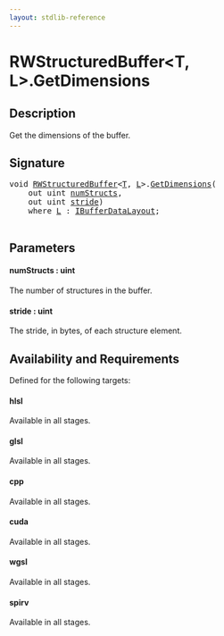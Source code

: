```yaml
---
layout: stdlib-reference
---
```


# RWStructuredBuffer\<T, L\>\.GetDimensions

## Description

Get the dimensions of the buffer.



## Signature 

<pre>
<span class="code_keyword">void</span> <a href="index.html" class="code_type">RWStructuredBuffer</a>&lt;<a href="index.html#typeparam-T" class="code_type">T</a>, <a href="index.html#typeparam-L" class="code_type">L</a>&gt;.<a href="getdimensions-03.html">GetDimensions</a>(
    <span class="code_keyword">out</span> <span class="code_keyword">uint</span> <a href="getdimensions-03.html#decl-numStructs" class="code_param">numStructs</a>,
    <span class="code_keyword">out</span> <span class="code_keyword">uint</span> <a href="getdimensions-03.html#decl-stride" class="code_param">stride</a>)
    <span class='code_keyword'>where</span> <a href="index.html#typeparam-L" class="code_type">L</a> : <a href="../../interfaces/ibufferdatalayout-017b/index.html" class="code_type">IBufferDataLayout</a>;

</pre>

## Parameters

####  <a id="decl-numStructs"></a>numStructs  : uint
The number of structures in the buffer.

####  <a id="decl-stride"></a>stride  : uint
The stride, in bytes, of each structure element.


## Availability and Requirements

Defined for the following targets:

#### hlsl
Available in all stages.

#### glsl
Available in all stages.

#### cpp
Available in all stages.

#### cuda
Available in all stages.

#### wgsl
Available in all stages.

#### spirv
Available in all stages.



